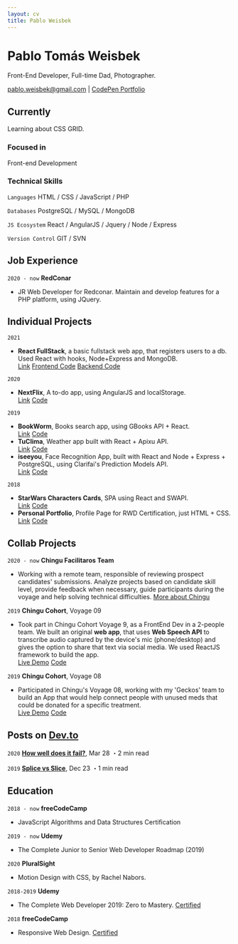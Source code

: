 ```yaml
---
layout: cv
title: Pablo Weisbek
---
```

# Pablo Tomás Weisbek
Front-End Developer, Full-time Dad, Photographer.

<div id="webaddress">
<a href="pablo.weisbek@gmail.com">pablo.weisbek@gmail.com</a>
| <a href="https://codepen.io/pablowbk/">CodePen Portfolio</a>
</div>


## Currently
Learning about CSS GRID.

### Focused in
Front-end Development

### Technical Skills

`Languages`
HTML / CSS / JavaScript / PHP

`Databases`
PostgreSQL / MySQL / MongoDB

`JS Ecosystem`
React / AngularJS / Jquery / Node / Express

`Version Control`
GIT / SVN


## Job Experience

`2020 - now`
__RedConar__

- JR Web Developer for Redconar. Maintain and develop features for a PHP platform, using JQuery.


## Individual Projects
`2021`
* __React FullStack__, a basic fullstack web app, that registers users to a db. Used React with hooks, Node+Express and MongoDB.<br> [Link](https://react-login-frontend.netlify.app/) [Frontend Code](https://github.com/pablowbk/react-login) [Backend Code](https://github.com/pablowbk/react-login-backend)

`2020`
* __NextFlix__, A to-do app, using AngularJS and localStorage.<br> [Link](https://ajstodo.netlify.com/) [Code](https://github.com/pablowbk/ajs-todo)

`2019`
* __BookWorm__, Books search app, using GBooks API + React.<br> [Link](https://pablowbk.github.io/bookworm/) [Code](https://github.com/pablowbk/bookworm)
* __TuClima__, Weather app built with React + Apixu API.<br> [Link](https://tuclima.netlify.com) [Code](https://github.com/pablowbk/tuclima)
* __iseeyou__, Face Recognition App, built with React and Node + Express + PostgreSQL, using Clarifai's Prediction Models API.<br> [Link](https://iseeyou.netlify.com) [Code](https://github.com/pablowbk/iseeyou)

`2018`
* __StarWars Characters Cards__, SPA using React and SWAPI.<br> [Link](https://pablowbk.github.io/react-swapi-test/) [Code](https://pablowbk.github.io/react-swapi-test/)
* __Personal Portfolio__, Profile Page for RWD Certification, just HTML + CSS.<br> [Link](https://pablowbk.github.io/) [Code](https://pablowbk.github.io/)


## Collab Projects
`2020 - now`
__Chingu Facilitaros Team__

- Working with a remote team, responsible of reviewing prospect candidates' submissions. Analyze projects based on candidate skill level, provide feedback when necessary, guide participants during the voyage and help solving technical difficulties. [More about Chingu](https://www.chingu.io/)

`2019`
__Chingu Cohort__, Voyage 09

- Took part in Chingu Cohort Voyage 9, as a FrontEnd Dev in a 2-people team. We built an original **web app**, that uses **Web Speech API** to transcribe audio captured by the device's mic (phone/desktop) and gives the option to share that text via social media. We used ReactJS framework to build the app.<br>
[Live Demo](https://chingu-v9-geckos-04.netlify.com/) [Code](https://github.com/pablowbk/v9-geckos-team-04)

`2019`
__Chingu Cohort__, Voyage 08

- Participated in Chingu's Voyage 08, working with my 'Geckos' team to build an App that would help connect people with unused meds that could be donated for a specific treatment.<br>
[Live Demo](https://medshub.netlify.com/) [Code](https://github.com/pablowbk/v8-geckos-team-06)


## Posts on [Dev.to](https://dev.to/pablowbk)

`2020`
__[How well does it fail?](https://dev.to/pablowbk/game-how-well-does-it-fail-without-js-1l2i)__, Mar 28 ・2 min read

`2019`
__[Splice vs Slice](https://dev.to/pablowbk/splice-slice-k2e)__, Dec 23 ・1 min read


## Education

`2018 - now`
__freeCodeCamp__

- JavaScript Algorithms and Data Structures Certification

`2019 - now`
__Udemy__

- The Complete Junior to Senior Web Developer Roadmap (2019)

`2020`
__PluralSight__

- Motion Design with CSS, by Rachel Nabors.

`2018-2019`
__Udemy__

- The Complete Web Developer 2019: Zero to Mastery. [Certified](https://www.udemy.com/certificate/UC-6YBE78BR/)

`2018`
__freeCodeCamp__

- Responsive Web Design. [Certified](https://www.freecodecamp.org/certification/pablowbk/responsive-web-design)
<br><br><br>

<!-- Last updated: Jan 2021 -->
